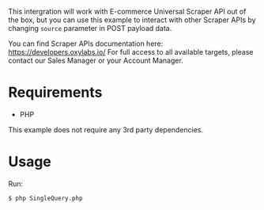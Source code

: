 This intergration will work with E-commerce Universal Scraper API out of the box, but you can use this example to interact with other Scraper APIs by changing `source` parameter in POST payload data.

You can find Scraper APIs documentation here: https://developers.oxylabs.io/
For full access to all available targets, please contact our Sales Manager or your Account Manager.

# Requirements

- PHP

This example does not require any 3rd party dependencies.

# Usage

Run:
```bash
$ php SingleQuery.php
```
